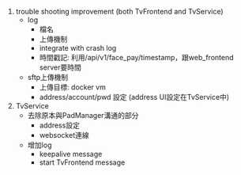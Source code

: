 1. trouble shooting improvement (both TvFrontend and TvService)
    - log
        * 檔名
        * 上傳機制
        * integrate with crash log
        * 時間戳記: 利用/api/v1/face_pay/timestamp，跟web_frontend server要時間
    - sftp上傳機制
        * 上傳目標: docker vm
        * address/account/pwd 設定 (address UI設定在TvService中)
2. TvService
    - 去除原本與PadManager溝通的部分
        * address設定
        * websocket連線
    - 增加log
        * keepalive message
        * start TvFrontend message
